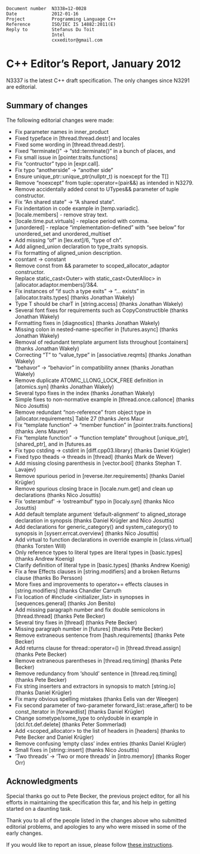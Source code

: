     Document number  N3338=12-0028
    Date             2012-01-16
    Project          Programming Language C++
    Reference        ISO/IEC IS 14882:2011(E)
    Reply to         Stefanus Du Toit
                     Intel
                     cxxeditor@gmail.com

C++ Editor’s Report, January 2012
=================================

N3337 is the latest C++ draft specification. The only changes since N3291 are editorial.

Summary of changes
------------------

The following editorial changes were made:

-   Fix parameter names in inner\_product
-   Fixed typeface in \[thread.thread.destr\] and locales
-   Fixed some wording in \[thread.thread.destr\].
-   Fixed “terminate()” -&gt; “std::terminate()” in a bunch of places, and
-   Fix small issue in \[pointer.traits.functions\]
-   Fix “contructor” typo in \[expr.call\].
-   Fix typo “anotherside” -&gt; “another side”
-   Ensure unique\_ptr::unique\_ptr(nullptr\_t) is noexcept for the T\[\]
-   Remove “noexcept” from tuple::operator=(pair&&) as intended in N3279.
-   Remove accidentally added const to UTypes&& parameter of tuple constructor.
-   Fix “An shared state” -&gt; “A shared state”.
-   Fix indentation in code example in \[temp.variadic\].
-   \[locale.members\] - remove stray text.
-   \[locale.time.put.virtuals\] - replace period with comma.
-   \[unordered\] - replace “implementation-defined” with “see below” for unordered\_set and unordered\_multiset
-   Add missing “of” in \[lex.ext\]/6, “type of ch”.
-   Add aligned\_union declaration to type\_traits synopsis.
-   Fix formatting of aligned\_union description.
-   cosntant -&gt; constant
-   Remove const from && parameter to scoped\_allocator\_adaptor constructor.
-   Replace static\_cast&lt;Outer&gt; with static\_cast&lt;OuterAlloc&gt; in \[allocator.adaptor.members\]/3&4.
-   Fix instances of “if such a type exits” -&gt; “… exists” in \[allocator.traits.types\] (thanks Jonathan Wakely)
-   Type T should be charT in \[string.access\] (thanks Jonathan Wakely)
-   Several font fixes for requirements such as CopyConstructible (thanks Jonathan Wakely)
-   Formatting fixes in \[diagnostics\] (thanks Jonathan Wakely)
-   Missing colon in nested-name-specifier in \[futures.async\] (thanks Jonathan Wakely)
-   Removal of redundant template argument lists throughout \[containers\] (thanks Jonathan Wakely)
-   Correcting “T” to “value\_type” in \[associative.reqmts\] (thanks Jonathan Wakely)
-   “behavor” -&gt; “behavior” in compatibility annex (thanks Jonathan Wakely)
-   Remove duplicate ATOMIC\_LLONG\_LOCK\_FREE definition in \[atomics.syn\] (thanks Jonathan Wakely)
-   Several typo fixes in the index (thanks Jonathan Wakely)
-   Simple fixes to non-normative example in \[thread.once.callonce\] (thanks Nico Josuttis)
-   Remove redundant “non-reference” from object type in \[allocator.requirements\] Table 27 (thanks Jens Maur
-   Fix “template function” -&gt; “member function” in \[pointer.traits.functions\] (thanks Jens Maurer)
-   Fix “template function” -&gt; “function template” throughout \[unique\_ptr\], \[shared\_ptr\], and in \[futures.as
-   Fix typo cstding -&gt; cstdint in \[diff.cpp03.library\] (thanks Daniel Krügler)
-   Fixed typo theads -&gt; threads in \[thread\] (thanks Mark de Wever)
-   Add missing closing parenthesis in \[vector.bool\] (thanks Stephan T. Lavajev)
-   Remove spurious period in \[reverse.iter.requirements\] (thanks Daniel Krügler)
-   Remove spurious closing brace in \[locale.num.get\] and clean up declarations (thanks Nico Josuttis)
-   Fix ‘osterambuf’ -&gt; ‘ostreambuf’ typo in \[localy.syn\] (thanks Nico Josuttis)
-   Add default template argument ‘default-alignment’ to aligned\_storage declaration in synopsis (thanks Daniel Krügler and Nico Josuttis)
-   Add declarations for generic\_category() and system\_category() to synopsis in \[syserr.errcat.overview\] (thanks Nico Josuttis)
-   Add virtual to function declarations in override example in \[class.virtual\] (thanks Torsten Will)
-   Only reference types to literal types are literal types in \[basic.types\] (thanks Andrew Koenig)
-   Clarify definition of literal type in \[basic.types\] (thanks Andrew Koenig)
-   Fix a few Effects clauses in \[string.modifiers\] and a broken Returns clause (thanks Bo Persson)
-   More fixes and improvements to operator+= effects clauses in \[string.modifiers\] (thanks Chandler Carruth
-   Fix location of \#include &lt;initializer\_list&gt; in synopses in \[sequences.general\] (thanks Jon Benito)
-   Add missing paragraph number and fix double semicolons in \[thread.thread\] (thanks Pete Becker)
-   Several tiny fixes in \[thread\] (thanks Pete Becker)
-   Missing paragraph number in \[futures\] (thanks Pete Becker)
-   Remove extraneous sentence from \[hash.requirements\] (thanks Pete Becker)
-   Add returns clause for thread::operator=() in \[thread.thread.assign\] (thanks Pete Becker)
-   Remove extraneous parentheses in \[thread.req.timing\] (thanks Pete Becker)
-   Remove redundancy from ‘should’ sentence in \[thread.req.timing\] (thanks Pete Becker)
-   Fix string inserters and extractors in synopsis to match \[string.io\] (thanks Daniel Krügler)
-   Fix many obvious spelling mistakes (thanks Eelis van der Weegen)
-   Fix second parameter of two-parameter forward\_list::erase\_after() to be const\_iterator in \[forwardlist\] (thanks Daniel Krügler)
-   Change sometype/some\_type to onlydouble in example in \[dcl.fct.def.delete\] (thanks Peter Sommerlad)
-   Add &lt;scoped\_allocator&gt; to the list of headers in \[headers\] (thanks to Pete Becker and Daniel Krügler)
-   Remove confusing ‘empty class’ index entries (thanks Daniel Krügler)
-   Small fixes in \[string::insert\] (thanks Nico Josuttis)
-   ‘Two threads’ -&gt; ‘Two or more threads’ in \[intro.memory\] (thanks Roger Orr)

Acknowledgments
---------------

Special thanks go out to Pete Becker, the previous project editor, for all his efforts in maintaining the specification this far, and his help in getting started on a daunting task.

Thank you to all of the people listed in the changes above who submitted editorial problems, and apologies to any who were missed in some of the early changes.

If you would like to report an issue, please follow [these instructions](https://github.com/cplusplus/draft/wiki/How-to-submit-an-editorial-issue).
